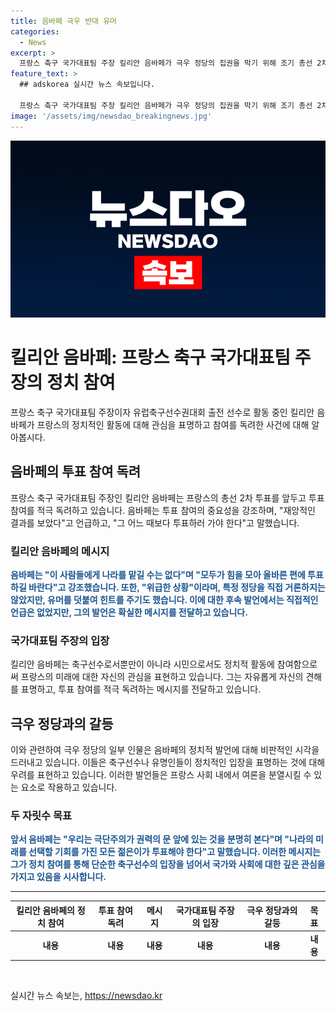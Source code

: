 ```yaml
---
title: 음바페 극우 반대 유머 
categories:
  - News
excerpt: >
  프랑스 축구 국가대표팀 주장 킬리안 음바페가 극우 정당의 집권을 막기 위해 조기 총선 2차 투표 참여를 촉구하고 있다. 지난 프랑스와의 유로 2024 8강전을 앞둔 기자회견에서 음바페는 재앙적인 결과를 보았다며 투표에 가야 한다고 밝혔다. 이에 대해 극우 의원은 음바페의 발언을 비판하며 축구선수가 사람들에게 투표를 지시하는 것은 우리나라에서 환영받지 못한다고 언급했다. 음바페는 이에 대한 반박으로 프랑스인은 자기가 옳다고 생각하는 대로 투표하길 원한다고 말했다.
feature_text: >
  ## adskorea 실시간 뉴스 속보입니다.

  프랑스 축구 국가대표팀 주장 킬리안 음바페가 극우 정당의 집권을 막기 위해 조기 총선 2차 투표 참여를 촉구하고 있다. 지난 프랑스와의 유로 2024 8강전을 앞둔 기자회견에서 음바페는 재앙적인 결과를 보았다며 투표에 가야 한다고 밝혔다. 이에 대해 극우 의원은 음바페의 발언을 비판하며 축구선수가 사람들에게 투표를 지시하는 것은 우리나라에서 환영받지 못한다고 언급했다. 음바페는 이에 대한 반박으로 프랑스인은 자기가 옳다고 생각하는 대로 투표하길 원한다고 말했다.
image: '/assets/img/newsdao_breakingnews.jpg'
---
```


<p><img src="/assets/img/newsdao_breakingnews.jpg" alt="adskorea 속보" /></p>

<h1 data-ke-size="size26">킬리안 음바페: 프랑스 축구 국가대표팀 주장의 정치 참여</h1>

<p data-ke-size="size16">프랑스 축구 국가대표팀 주장이자 유럽축구선수권대회 출전 선수로 활동 중인 킬리안 음바페가 프랑스의 정치적인 활동에 대해 관심을 표명하고 참여를 독려한 사건에 대해 알아봅시다.</p>

<h2 data-ke-size="size24">음바페의 투표 참여 독려</h2>

<p data-ke-size="size16">프랑스 축구 국가대표팀 주장인 킬리안 음바페는 프랑스의 총선 2차 투표를 앞두고 투표 참여를 적극 독려하고 있습니다. 음바페는 투표 참여의 중요성을 강조하며, "재앙적인 결과를 보았다"고 언급하고, "그 어느 때보다 투표하러 가야 한다"고 말했습니다.</p>

<h3 data-ke-size="size22">킬리안 음바페의 메시지</h3>

<p data-ke-size="size16"><b><span style="color: #1a5490;">음바페는 "이 사람들에게 나라를 맡길 수는 없다"며 "모두가 힘을 모아 올바른 편에 투표하길 바란다"고 강조했습니다. 또한, "위급한 상황"이라며, 특정 정당을 직접 거론하지는 않았지만, 유머를 덧붙여 힌트를 주기도 했습니다. 이에 대한 후속 발언에서는 직접적인 언급은 없었지만, 그의 발언은 확실한 메시지를 전달하고 있습니다.</span></b></p>

<h3 data-ke-size="size22">국가대표팀 주장의 입장</h3>

<p data-ke-size="size16">킬리안 음바페는 축구선수로서뿐만이 아니라 시민으로서도 정치적 활동에 참여함으로써 프랑스의 미래에 대한 자신의 관심을 표현하고 있습니다. 그는 자유롭게 자신의 견해를 표명하고, 투표 참여를 적극 독려하는 메시지를 전달하고 있습니다.</p>

<h2 data-ke-size="size24">극우 정당과의 갈등</h2>

<p data-ke-size="size16">이와 관련하여 극우 정당의 일부 인물은 음바페의 정치적 발언에 대해 비판적인 시각을 드러내고 있습니다. 이들은 축구선수나 유명인들이 정치적인 입장을 표명하는 것에 대해 우려를 표현하고 있습니다. 이러한 발언들은 프랑스 사회 내에서 여론을 분열시킬 수 있는 요소로 작용하고 있습니다.</p>

<h3 data-ke-size="size22">두 자릿수 목표</h3>

<p data-ke-size="size16"><b><span style="color: #1a5490;">앞서 음바페는 "우리는 극단주의가 권력의 문 앞에 있는 것을 분명히 본다"며 "나라의 미래를 선택할 기회를 가진 모든 젊은이가 투표해야 한다"고 말했습니다. 이러한 메시지는 그가 정치 참여를 통해 단순한 축구선수의 입장을 넘어서 국가와 사회에 대한 깊은 관심을 가지고 있음을 시사합니다.</span></b></p>

<hr>

<table>
  <thead>
    <tr>
      <th style="text-align: center;">킬리안 음바페의 정치 참여</th>
      <th style="text-align: center;">투표 참여 독려</th>
      <th style="text-align: center;">메시지</th>
      <th style="text-align: center;">국가대표팀 주장의 입장</th>
      <th style="text-align: center;">극우 정당과의 갈등</th>
      <th style="text-align: center;">목표</th>
    </tr>
  </thead>
  <tbody>
    <tr>
      <td style="text-align: center; height: 17px;"><b>내용</b></td>
      <td style="text-align: center; height: 17px;"><b>내용</b></td>
      <td style="text-align: center; height: 17px;"><b>내용</b></td>
      <td style="text-align: center; height: 17px;"><b>내용</b></td>
      <td style="text-align: center; height: 17px;"><b>내용</b></td>
      <td style="text-align: center; height: 17px;"><b>내용</b></td>
    </tr>
  </tbody>
</table>

<p data-ke-size="size16">&nbsp;</p>
실시간 뉴스 속보는, <a href="https://newsdao.kr" rel="dofollow">https://newsdao.kr</a>



